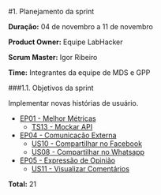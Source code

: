 #1. Planejamento da sprint

**Duração:** 04 de novembro a 11 de novembro

**Product Owner:** Equipe LabHacker

**Scrum Master:** Igor Ribeiro

**Time:** Integrantes da equipe de MDS e GPP

###1.1. Objetivos da sprint

<p align="justify">Implementar novas histórias de usuário.</p>

* [EP01 - Melhor Métricas](https://github.com/fga-gpp-mds/2016.2-WikiLegis/issues/12)
   * [TS13 - Mockar API](https://github.com/fga-gpp-mds/2016.2-WikiLegis/issues/55)
* [EP04 - Comunicação Externa](https://github.com/fga-gpp-mds/2016.2-WikiLegis/issues/34)
   * [US10 - Compartilhar no Facebook](https://github.com/fga-gpp-mds/2016.2-WikiLegis/issues/41)
   * [US08 - Compartilhar no Whatsapp](https://github.com/fga-gpp-mds/2016.2-WikiLegis/issues/40)
* [EP05 - Expressão de Opinião](https://github.com/fga-gpp-mds/2016.2-WikiLegis/issues/35)
   * [US11 - Visualizar Comentários](https://github.com/fga-gpp-mds/2016.2-WikiLegis/issues/38)

**Total:** 21